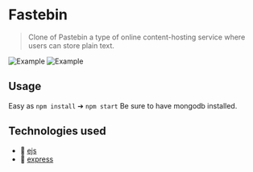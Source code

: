 # Fastebin

> Clone of Pastebin a type of online content-hosting service where users can store plain text.

![Example](https://i.imgur.com/AhdPd1Z.png)
![Example](https://i.imgur.com/EPdXq8Z.png)


## Usage

Easy as `npm install` ➔ `npm start` 
Be sure to have mongodb installed.

## Technologies used
  
  - 🧱 [ejs](https://ejs.co)
  - 💚 [express](https://expressjs.com)